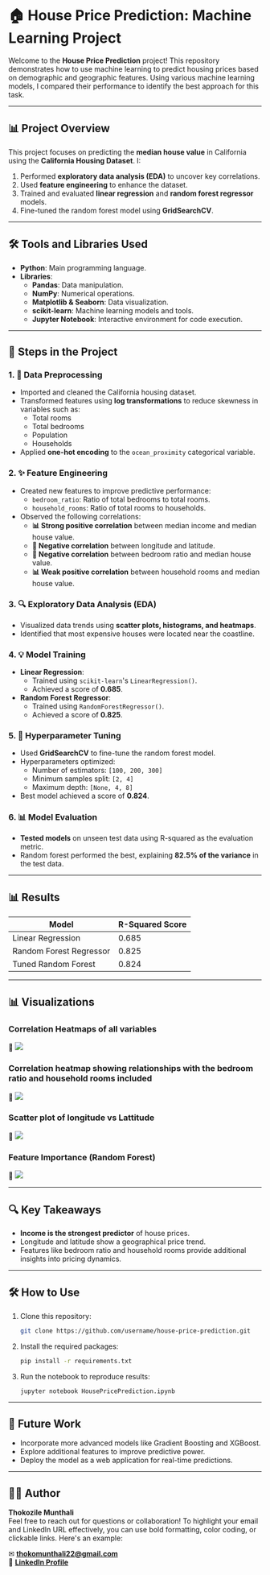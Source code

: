 # 🏠 House Price Prediction: Machine Learning Project

Welcome to the **House Price Prediction** project! This repository demonstrates how to use machine learning to predict housing prices based on demographic and geographic features. Using various machine learning models, I compared their performance to identify the best approach for this task.

---

## 📊 Project Overview
This project focuses on predicting the **median house value** in California using the **California Housing Dataset**. I:

1. Performed **exploratory data analysis (EDA)** to uncover key correlations.
2. Used **feature engineering** to enhance the dataset.
3. Trained and evaluated **linear regression** and **random forest regressor** models.
4. Fine-tuned the random forest model using **GridSearchCV**.

---

## 🛠️ Tools and Libraries Used
- **Python**: Main programming language.
- **Libraries**:
  - **Pandas**: Data manipulation.
  - **NumPy**: Numerical operations.
  - **Matplotlib & Seaborn**: Data visualization.
  - **scikit-learn**: Machine learning models and tools.
  - **Jupyter Notebook**: Interactive environment for code execution.

---

## 🔄 Steps in the Project

### 1. **🔄 Data Preprocessing**
- Imported and cleaned the California housing dataset.
- Transformed features using **log transformations** to reduce skewness in variables such as:
  - Total rooms
  - Total bedrooms
  - Population
  - Households
- Applied **one-hot encoding** to the `ocean_proximity` categorical variable.

### 2. **✨ Feature Engineering**
- Created new features to improve predictive performance:
  - `bedroom_ratio`: Ratio of total bedrooms to total rooms.
  - `household_rooms`: Ratio of total rooms to households.
- Observed the following correlations:
  - **📊 Strong positive correlation** between median income and median house value.
  - **🔻 Negative correlation** between longitude and latitude.
  - **🔻 Negative correlation** between bedroom ratio and median house value.
  - **📊 Weak positive correlation** between household rooms and median house value.

### 3. **🔍 Exploratory Data Analysis (EDA)**
- Visualized data trends using **scatter plots, histograms, and heatmaps**.
- Identified that most expensive houses were located near the coastline.

### 4. **💡 Model Training**
- **Linear Regression**:
  - Trained using `scikit-learn`'s `LinearRegression()`.
  - Achieved a score of **0.685**.
- **Random Forest Regressor**:
  - Trained using `RandomForestRegressor()`.
  - Achieved a score of **0.825**.

### 5. **🔧 Hyperparameter Tuning**
- Used **GridSearchCV** to fine-tune the random forest model.
- Hyperparameters optimized:
  - Number of estimators: `[100, 200, 300]`
  - Minimum samples split: `[2, 4]`
  - Maximum depth: `[None, 4, 8]`
- Best model achieved a score of **0.824**.

### 6. **📊 Model Evaluation**
- **Tested models** on unseen test data using R-squared as the evaluation metric.
- Random forest performed the best, explaining **82.5% of the variance** in the test data.

---

## 📊 Results
| Model                  | R-Squared Score |
|------------------------|-----------------|
| Linear Regression      | 0.685           |
| Random Forest Regressor| 0.825           |
| Tuned Random Forest    | 0.824           |

---

## 📊 Visualizations
### Correlation Heatmaps of all variables
🎨 ![](https://github.com/Thokozile23/Python-Project/blob/7329c93ec5d6098557db972efefbe4f7e9c04192/House%20Price%20Prediction/tic1.png)




### Correlation heatmap showing relationships with the bedroom ratio and household rooms included 
🎨 ![](https://github.com/Thokozile23/Python-Project/blob/18fe7b7709872f9f7b6c489e1942a045063a0841/House%20Price%20Prediction/tic3.png)




### Scatter plot of longitude vs Lattitude
🎨 ![](https://github.com/Thokozile23/Python-Project/blob/82d1fd8df28c89250e628532487bd3fa8f4bcfc3/House%20Price%20Prediction/tic2.png)






### Feature Importance (Random Forest)

🎨 ![](https://github.com/Thokozile23/Python-Project/blob/de8a20f7a21f58aa5afb3e8e247add326c9a9133/House%20Price%20Prediction/tic4.png)



---

## 🔍 Key Takeaways
- **Income is the strongest predictor** of house prices.
- Longitude and latitude show a geographical price trend.
- Features like bedroom ratio and household rooms provide additional insights into pricing dynamics.

---

## 🛠️ How to Use
1. Clone this repository:
   ```bash
   git clone https://github.com/username/house-price-prediction.git
   ```
2. Install the required packages:
   ```bash
   pip install -r requirements.txt
   ```
3. Run the notebook to reproduce results:
   ```bash
   jupyter notebook HousePricePrediction.ipynb
   ```

---

## 🔗 Future Work
- Incorporate more advanced models like Gradient Boosting and XGBoost.
- Explore additional features to improve predictive power.
- Deploy the model as a web application for real-time predictions.

---

## 👨‍💻 Author
**Thokozile Munthali**  
Feel free to reach out for questions or collaboration!
To highlight your email and LinkedIn URL effectively, you can use bold formatting, color coding, or clickable links. Here's an example:

✉ **[thokomunthali22@gmail.com](mailto:thokomunthali22@gmail.com)**  
🔗 **[LinkedIn Profile](https://www.linkedin.com/in/thokozile-munthali/)**  




